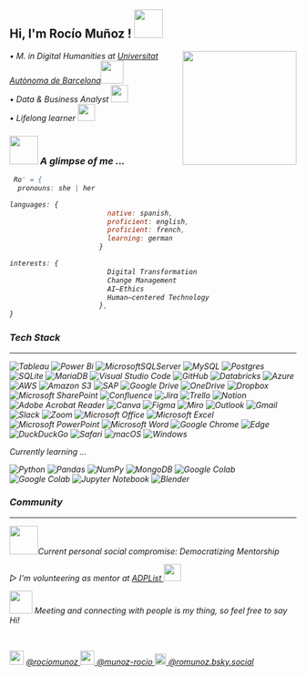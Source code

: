 <h2> Hi, I'm Rocío Muñoz ! <img src="https://media0.giphy.com/media/v1.Y2lkPTc5MGI3NjExOGhtajRqczRsNXdrZjJvOTR5bmwyN2c1Z3kybWc3b3Fubjd6N3poYSZlcD12MV9pbnRlcm5hbF9naWZfYnlfaWQmY3Q9cw/e8dLRPN6d6V4iJIOUn/giphy.gif" width="50"></h2>
<img align='right'src="https://media3.giphy.com/media/v1.Y2lkPTc5MGI3NjExM3hsNzBqNm0zMXV2ZTcyb2ZhcXR0ZXEwbTZrb3pwaTIzZ3R4bzFuYiZlcD12MV9pbnRlcm5hbF9naWZfYnlfaWQmY3Q9cw/FwuISoKnPAcQki0G8X/giphy.gif" width="200">

<p><em>• M. in Digital Humanities at <a href="https://www.uab.cat">Universitat Autònoma de Barcelona</a><img src="https://media1.giphy.com/media/v1.Y2lkPTc5MGI3NjExYTF6YzV5MW93Ynh3NHZiMGRkejUwYnZidHI5dGE2eng4ZHZ0NjNsMCZlcD12MV9pbnRlcm5hbF9naWZfYnlfaWQmY3Q9cw/S62P97EfzNizDPynyH/giphy.gif" width="40"></br>• Data & Business Analyst  </a><img src="https://media0.giphy.com/media/v1.Y2lkPTc5MGI3NjExbXhteW5tMnlwMHB4bzZvNmY0a25pdnllYmlmdDhpMWd3YW8xdGEwaiZlcD12MV9pbnRlcm5hbF9naWZfYnlfaWQmY3Q9cw/4VWtqas7s7btzqhlOQ/giphy.gif" width="30"></br>• Lifelong learner  </a><img src="https://media3.giphy.com/media/v1.Y2lkPTc5MGI3NjExazJ6dTdkNG0zcTV5ZWJ0NmZ2cTRibXBxYjB3b284bXNlaW1taTd1MCZlcD12MV9pbnRlcm5hbF9naWZfYnlfaWQmY3Q9cw/OE2VHXz66SJKiyRHvE/giphy.gif" width="30"> 

### <img src="https://media.giphy.com/media/VgCDAzcKvsR6OM0uWg/giphy.gif" width="50"> A glimpse of me ...  

```javascript
 Ro' = {
  pronouns: she | her

languages: {
                        native: spanish,
                        proficient: english,
                        proficient: french,
                        learning: german
                      }

interests: {
                        Digital Transformation
                        Change Management
                        AI–Ethics
                        Human–centered Technology
                      },
}
```

<p>


### Tech Stack 
---

![Tableau](https://img.shields.io/badge/Tableau-E97627?style=flat&logo=Tableau&logoColor=white) ![Power Bi](https://img.shields.io/badge/power_bi-F2C811?style=flat&logo=powerbi&logoColor=black) ![MicrosoftSQLServer](https://img.shields.io/badge/Microsoft%20SQL%20Server-CC2927?style=flat&logo=microsoft%20sql%20server&logoColor=white) ![MySQL](https://img.shields.io/badge/mysql-4479A1.svg?style=flat&logo=mysql&logoColor=white) ![Postgres](https://img.shields.io/badge/postgres-%23316192.svg?style=flat&logo=postgresql&logoColor=white) ![SQLite](https://img.shields.io/badge/sqlite-%2307405e.svg?style=flat&logo=sqlite&logoColor=white) ![MariaDB](https://img.shields.io/badge/MariaDB-003545?style=flatlogo=mariadb&logoColor=white) ![Visual Studio Code](https://img.shields.io/badge/Visual%20Studio%20Code-0078d7.svg?style=flat&logo=visual-studio-code&logoColor=white) ![GitHub](https://img.shields.io/badge/github-%23121011.svg?style=flat&logo=github&logoColor=white) ![Databricks](https://img.shields.io/badge/Databricks-FF3621?style=flat&logo=Databricks&logoColor=white) ![Azure](https://img.shields.io/badge/azure-%230072C6.svg?style=flat&logo=microsoftazure&logoColor=white) ![AWS](https://img.shields.io/badge/AWS-%23FF9900.svg?style=flat&logo=amazon-aws&logoColor=white) ![Amazon S3](https://img.shields.io/badge/Amazon%20S3-FF9900?style=flat&logo=amazons3&logoColor=white) ![SAP](https://img.shields.io/badge/SAP-0FAAFF?style=flat&logo=sap&logoColor=white)
![Google Drive](https://img.shields.io/badge/Google%20Drive-4285F4?style=flat&logo=googledrive&logoColor=white) ![OneDrive](https://img.shields.io/badge/OneDrive-0078D4.svg?style=flat&logo=microsoftonedrive&logoColor=white) ![Dropbox](https://img.shields.io/badge/Dropbox-%233B4D98.svg?style=flat&logo=Dropbox&logoColor=white) ![Microsoft SharePoint ](https://img.shields.io/badge/Microsoft_SharePoint-0078D4?style=flat&logo=microsoft-sharepoint&logoColor=white) ![Confluence](https://img.shields.io/badge/confluence-%23172BF4.svg?style=flat&logo=confluence&logoColor=white) ![Jira](https://img.shields.io/badge/jira-%230A0FFF.svg?style=flat&logo=jira&logoColor=white) ![Trello](https://img.shields.io/badge/Trello-%23026AA7.svg?style=flat&logo=Trello&logoColor=white) ![Notion](https://img.shields.io/badge/Notion-%23000000.svg?style=flat&logo=notion&logoColor=white) ![Adobe Acrobat Reader](https://img.shields.io/badge/Adobe%20Acrobat%20Reader-EC1C24.svg?style=flat&logo=Adobe%20Acrobat%20Reader&logoColor=white) ![Canva](https://img.shields.io/badge/Canva-%2300C4CC.svg?style=flat&logo=Canva&logoColor=white) ![Figma](https://img.shields.io/badge/figma-%23F24E1E.svg?style=flat&logo=figma&logoColor=white) ![Miro](https://img.shields.io/badge/Miro-F7C922?style=flat&logo=Miro&logoColor=050036) ![Outlook](https://img.shields.io/badge/Microsoft_Outlook-0078D4?style=flat&logo=microsoft-outlook&logoColor=white) ![Gmail](https://img.shields.io/badge/Gmail-D14836?style=flat&logo=gmail&logoColor=white) ![Slack](https://img.shields.io/badge/Slack-4A154B?style=flat&logo=slack&logoColor=white) ![Zoom](https://img.shields.io/badge/Zoom-2D8CFF?style=flat&logo=zoom&logoColor=white) ![Microsoft Office](https://img.shields.io/badge/Microsoft_Office-D83B01?style=flat&logo=microsoft-office&logoColor=white) ![Microsoft Excel](https://img.shields.io/badge/Microsoft_Excel-217346?style=flat&logo=microsoft-excel&logoColor=white) ![Microsoft PowerPoint](https://img.shields.io/badge/Microsoft_PowerPoint-B7472A?style=flat&logo=microsoft-powerpoint&logoColor=white) ![Microsoft Word](https://img.shields.io/badge/Microsoft_Word-2B579A?style=flat&logo=microsoft-word&logoColor=white)  ![Google Chrome](https://img.shields.io/badge/Google%20Chrome-4285F4?style=flat&logo=GoogleChrome&logoColor=white) ![Edge](https://img.shields.io/badge/Edge-0078D7?style=flat&logo=Microsoft-edge&logoColor=white) ![DuckDuckGo](https://img.shields.io/badge/duckduckgo-de5833?style=flat&logo=duckduckgo&logoColor=white) ![Safari](https://img.shields.io/badge/Safari-000000?style=flat&logo=Safari&logoColor=white) ![macOS](https://img.shields.io/badge/mac%20os-000000?style=flat&logo=macos&logoColor=F0F0F0) ![Windows](https://img.shields.io/badge/Windows-0078D6?style=flat&logo=windows&logoColor=white)




Currently learning ...


![Python](https://img.shields.io/badge/python-3670A0?style=flat&logo=python&logoColor=ffdd54) ![Pandas](https://img.shields.io/badge/pandas-%23150458.svg?style=flat&logo=pandas&logoColor=white) ![NumPy](https://img.shields.io/badge/numpy-%23013243.svg?style=flat&logo=numpy&logoColor=white) ![MongoDB](https://img.shields.io/badge/MongoDB-%234ea94b.svg?style=flat&logo=mongodb&logoColor=white) ![Google Colab](https://img.shields.io/badge/Google%20Colab-%23F9A825.svg?style=flat&logo=googlecolab&logoColor=white) ![Google Colab](https://img.shields.io/badge/-HuggingFace-FDEE21?style=flat&logo=HuggingFace&logoColor=black) ![Jupyter Notebook](https://img.shields.io/badge/jupyter-%23FA0F00.svg?style=flat&logo=jupyter&logoColor=white) ![Blender](https://img.shields.io/badge/blender-%23F5792A.svg?style=flat&logo=blender&logoColor=white)


### Community 
---
 
<img src="https://media2.giphy.com/media/v1.Y2lkPTc5MGI3NjExYW56b2t4bGNqcGRqZm94NWh2bzRnZnFvdHk1b24zOHRmczA1YjI3MSZlcD12MV9pbnRlcm5hbF9naWZfYnlfaWQmY3Q9cw/cBcGR0nF9qIGMAEnTy/giphy.gif" width="50">Current personal social compromise: Democratizing Mentorship 
<p>  ▷  I'm volunteering as mentor at  <a href="https://adplist.org/mentors/rocio-munoz"> ADPList  </a
<p><img src="https://scontent.fmex38-1.fna.fbcdn.net/v/t39.30808-6/186932308_108419701508255_8101382909699402778_n.png?_nc_cat=101&ccb=1-7&_nc_sid=6ee11a&_nc_ohc=8cseJ3AChGMQ7kNvgHWvra5&_nc_zt=23&_nc_ht=scontent.fmex38-1.fna&_nc_gid=AaFmlxQl89qajIGcPJALU_2&oh=00_AYAMvzu6zrmYFi5kHMu6cMAO6sjeeFXj88uT21XKDEhbSg&oe=679A18BC" width="30"><p>
<p>
  <img src="https://media1.giphy.com/media/v1.Y2lkPTc5MGI3NjExNzVmanlqOHc1Y2hjaXJ0eGk5emkzZDFld2ZxYWVmZnN2ZHZ6b2kzMyZlcD12MV9pbnRlcm5hbF9naWZfYnlfaWQmY3Q9cw/q5P9qt9FUcGiGGaRUT/giphy.gif" width="40"> Meeting and connecting with people is my thing, so feel free to say Hi! <p>
  
  </br>
  
<img src="https://cdn.prod.website-files.com/6335b33630f88833a92915fc/63e501246a370e0d4462f2ed_herologo.png" width="25"><em> <a href="https://bento.me/rociomunoz">@rociomunoz <img src="https://cdn1.iconfinder.com/data/icons/logotypes/32/circle-linkedin-1024.png" width="25"><em> <a href="www.linkedin.com/in/munoz-rocio">@munoz-rocio   <img src="https://upload.wikimedia.org/wikipedia/commons/7/7a/Bluesky_Logo.svg" width="20"><em> <a href="https://bsky.app/profile/romunoz.bsky.social">@romunoz.bsky.social 


